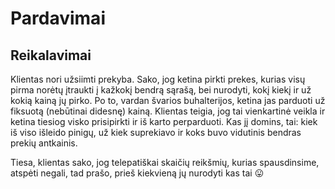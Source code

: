 # Pardavimai

## Reikalavimai

Klientas nori užsiimti prekyba. Sako, jog ketina pirkti prekes, kurias visų pirma norėtų įtraukti į kažkokį bendrą sąrašą, bei nurodyti, kokį kiekį ir už kokią kainą jų pirko. Po to, vardan švarios buhalterijos, ketina jas parduoti už fiksuotą (nebūtinai didesnę) kainą. Klientas teigia, jog tai vienkartinė veikla ir ketina tiesiog visko prisipirkti ir iš karto perparduoti. Kas jį domins, tai: kiek iš viso išleido pinigų, už kiek suprekiavo ir koks buvo vidutinis bendras prekių antkainis.

Tiesa, klientas sako, jog telepatiškai skaičių reikšmių, kurias spausdinsime, atspėti negali, tad prašo, prieš kiekvieną jų nurodyti kas tai 😛
